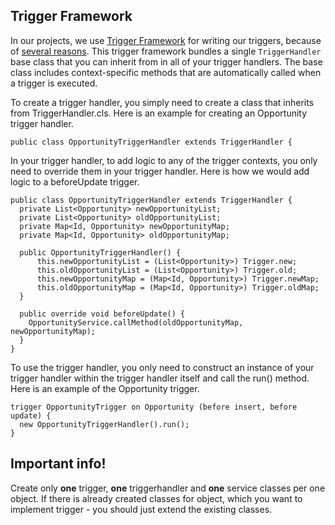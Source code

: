 ## Trigger Framework
In our projects, we use [Trigger Framework](https://github.com/kevinohara80/sfdc-trigger-framework) for writing our triggers, because of [several reasons](https://trailhead.salesforce.com/content/learn/modules/success-cloud-coding-conventions/implement-frameworks-sc).
This trigger framework bundles a single `TriggerHandler` base class that you can inherit from in all of your trigger handlers. The base class includes context-specific methods that are automatically called when a trigger is executed.

To create a trigger handler, you simply need to create a class that inherits from TriggerHandler.cls. Here is an example for creating an Opportunity trigger handler.

```Apex
public class OpportunityTriggerHandler extends TriggerHandler {
```
In your trigger handler, to add logic to any of the trigger contexts, you only need to override them in your trigger handler. Here is how we would add logic to a beforeUpdate trigger.

```Apex
public class OpportunityTriggerHandler extends TriggerHandler {
  private List<Opportunity> newOpportunityList;
  private List<Opportunity> oldOpportunityList;
  private Map<Id, Opportunity> newOpportunityMap;
  private Map<Id, Opportunity> oldOpportunityMap;

  public OpportunityTriggerHandler() {
      this.newOpportunityList = (List<Opportunity>) Trigger.new;
      this.oldOpportunityList = (List<Opportunity>) Trigger.old;
      this.newOpportunityMap = (Map<Id, Opportunity>) Trigger.newMap;
      this.oldOpportunityMap = (Map<Id, Opportunity>) Trigger.oldMap;
  }
    
  public override void beforeUpdate() {
    OpportunityService.callMethod(oldOpportunityMap, newOpportunityMap);
  }
}
```
To use the trigger handler, you only need to construct an instance of your trigger handler within the trigger handler itself and call the run() method. Here is an example of the Opportunity trigger.

```Apex
trigger OpportunityTrigger on Opportunity (before insert, before update) {
  new OpportunityTriggerHandler().run();
}
```
## Important info!
Create only **one** trigger, **one** triggerhandler and **one** service classes per one object. If there is already created classes for object, which you want to implement trigger - you should just extend the existing classes.
